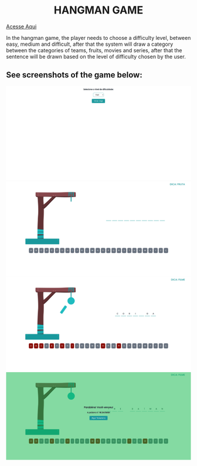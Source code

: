 <h1 align="center">HANGMAN GAME</h1>

<a href="https://devhyago.github.io/hangman-game/">Acesse Aqui</a>

<p>In the hangman game, the player needs to choose a difficulty level, between easy, medium and difficult, after that the system will draw a category between the categories of teams, fruits, movies and series, after that the sentence will be drawn based on the level of difficulty chosen by the user.</p>

<h2>See screenshots of the game below:</h2>

![Initial](images/initial.png)
![Game](images/game.png)
![Game Init](images/game2.png)
![Winner](images/winner.png)

